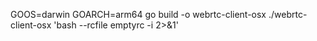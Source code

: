 GOOS=darwin GOARCH=arm64 go build  -o webrtc-client-osx
./webrtc-client-osx 'bash --rcfile emptyrc -i  2>&1'